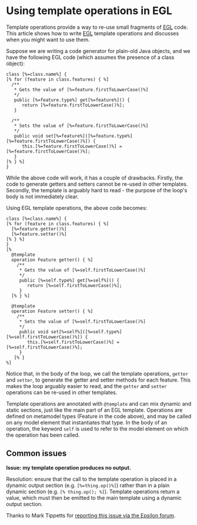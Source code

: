 # Using template operations in EGL

Template operations provide a way to re-use small fragments of [EGL](../../egl) code. This article shows how to write [EGL](../../egl) template operations and discusses when you might want to use them.
 
Suppose we are writing a code generator for plain-old Java objects, and we have the following EGL code (which assumes the presence of a class object):

```egl
class [%=class.name%] {
[% for (feature in class.features) { %]
  /**
   * Gets the value of [%=feature.firstToLowerCase()%]
   */
   public [%=feature.type%] get[%=feature%]() {
      return [%=feature.firstToLowerCase()%];
   }
   
  /**
   * Sets the value of [%=feature.firstToLowerCase()%]
   */
   public void set[%=feature%]([%=feature.type%] [%=feature.firstToLowerCase()%]) {
      this.[%=feature.firstToLowerCase()%] = [%=feature.firstToLowerCase()%];
   }
[% } %]
}
```

While the above code will work, it has a couple of drawbacks. Firstly, the code to generate getters and setters cannot be re-used in other templates. Secondly, the template is arguably hard to read - the purpose of the loop's body is not immediately clear.

Using EGL template operations, the above code becomes:

```egl
class [%=class.name%] {
[% for (feature in class.features) { %]
  [%=feature.getter()%]
  [%=feature.setter()%]
[% } %]
}
[%
  @template
  operation Feature getter() { %]
    /**
     * Gets the value of [%=self.firstToLowerCase()%]
     */
     public [%=self.type%] get[%=self%]() {
        return [%=self.firstToLowerCase()%];
     }
  [% } %]
  
  @template
  operation Feature setter() { %]
    /**
     * Sets the value of [%=self.firstToLowerCase()%]
     */
     public void set[%=self%]([%=self.type%] [%=self.firstToLowerCase()%]) {
        this.[%=self.firstToLowerCase()%] = [%=self.firstToLowerCase()%];
     }
   [% }
%]
```

Notice that, in the body of the loop, we call the template operations, `getter` and `setter`, to generate the getter and setter methods for each feature. This makes the loop arguably easier to read, and the `getter` and `setter` operations can be re-used in other templates.

Template operations are annotated with `@template` and can mix dynamic and static sections, just like the main part of an EGL template. Operations are defined on metamodel types (Feature in the code above), and may be called on any model element that instantiates that type. In the body of an operation, the keyword `self` is used to refer to the model element on which the operation has been called.

## Common issues

**Issue: my template operation produces no output.**

Resolution: ensure that the call to the template operation is placed in a dynamic output section (e.g. `[%=thing.op()%]`) rather than in a plain dynamic section (e.g. `[% thing.op(); %]`). Template operations return a value, which must then be emitted to the main template using a dynamic output section.

Thanks to Mark Tippetts for [reporting this issue via the Epsilon forum](http://www.eclipse.org/forums/index.php?t=msg&th=168976&start=0&).